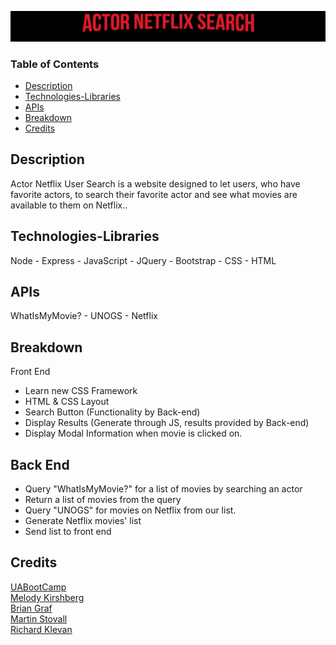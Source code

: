 ![ActorNetflixSearch](image.png)

### Table of Contents 
* [Description](#description) 
* [Technologies-Libraries](#technologies-libraries) 
* [APIs](#apis)
* [Breakdown](#breakdown)
* [Credits](#credits) 

## Description 
Actor Netflix User Search is a website designed to let users, who have favorite actors, to search their favorite actor and see what movies are available to them on Netflix.. 

## Technologies-Libraries
Node - Express - JavaScript - JQuery - Bootstrap - CSS - HTML

## APIs 
WhatIsMyMovie? - UNOGS - Netflix

## Breakdown 
Front End
* Learn new CSS Framework
* HTML & CSS Layout
* Search Button (Functionality by Back-end)
* Display Results (Generate through JS, results provided by Back-end)
* Display Modal Information when movie is clicked on.

## Back End
* Query "WhatIsMyMovie?" for a list of movies by searching an actor
* Return a list of movies from the query
* Query "UNOGS" for movies on Netflix from our list.
* Generate Netflix movies' list
* Send list to front end

## Credits
[UABootCamp](https://bootcamp.ce.arizona.edu/coding/)  
[Melody Kirshberg](https://github.com/verlitas)  
[Brian Graf](https://github.com/astrobeef)  
[Martin Stovall](https://github.com/RebelCommand78)  
[Richard Klevan](https://github.com/raklevan)  
